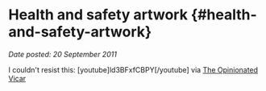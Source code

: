 # Health and safety artwork {#health-and-safety-artwork}

_Date posted: 20 September 2011_

I couldn't resist this: [youtube]ld3BFxfCBPY[/youtube] via [The Opinionated Vicar](http://davidkeen.blogspot.com/2011/08/health-and-safety-artwork.html)